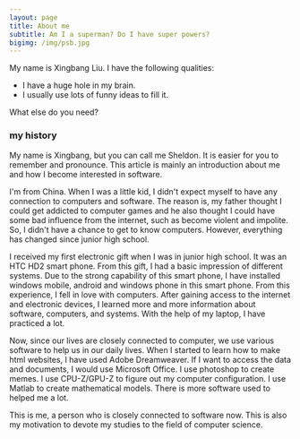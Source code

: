 ```yaml
---
layout: page
title: About me
subtitle: Am I a superman? Do I have super powers?
bigimg: /img/psb.jpg
---
```


My name is Xingbang Liu. I have the following qualities:

- I have a huge hole in my brain.
- I usually use lots of funny ideas to fill it.

What else do you need?

### my history

My name is Xingbang, but you can call me Sheldon. It is easier for you to remember and pronounce. This article is mainly an introduction about me and how I become interested in software.

I'm from China. When I was a little kid, I didn't expect myself to have any connection to computers and software. The reason is, my father thought I could get addicted to computer games and he also thought I could have some bad influence from the internet, such as become violent and impolite. So, I didn't have a chance to get to know computers. However, everything has changed since junior high school.

I received my first electronic gift when I was in junior high school. It was an HTC HD2 smart phone. From this gift, I had a basic impression of different systems. Due to the strong capability of this smart phone, I have installed windows mobile, android and windows phone in this smart phone. From this experience, I fell in love with computers. After gaining access to the internet and electronic devices, I learned more and more information about software, computers, and systems. With the help of my laptop, I have practiced a lot.

Now, since our lives are closely connected to computer, we use various software to help us in our daily lives. When I started to learn how to make html websites, I have used Adobe Dreamweaver. If I want to access the data and documents, I would use Microsoft Office. I use photoshop to create memes. I use CPU-Z/GPU-Z to figure out my computer configuration. I use Matlab to create mathematical models. There is more software used to helped me a lot.

This is me, a person who is closely connected to software now. This is also my motivation to devote my studies to the field of computer science.
